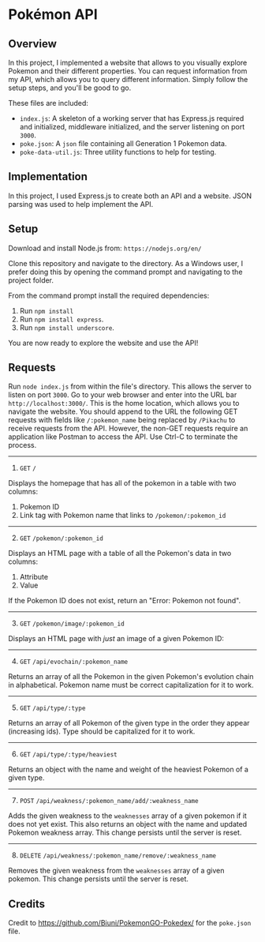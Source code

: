 # Pokémon API

## Overview

In this project, I implemented a website that allows to you visually explore Pokemon and their different properties. You can request information from my API, which allows you to query different information. Simply follow the setup steps, and you'll be good to go. 

These files are included:
- `index.js`: A skeleton of a working server that has Express.js required and initialized, middleware initialized, and the server listening on port `3000`.
- `poke.json`: A `json` file containing all Generation 1 Pokemon data.
- `poke-data-util.js`: Three utility functions to help for testing. 

## Implementation

In this project, I used Express.js to create both an API and a website. JSON parsing was used to help implement the API. 

## Setup 

Download and install Node.js from: `https://nodejs.org/en/`

Clone this repository and navigate to the directory. As a Windows user, I prefer doing this by opening the command prompt and navigating to the project folder.

From the command prompt install the required dependencies:

1. Run `npm install`
2. Run `npm install express`. 
3. Run `npm install underscore`.

You are now ready to explore the website and use the API!

## Requests 

Run `node index.js` from within the file's directory. This allows the server to listen on port `3000`. Go to your web browser and enter into the URL bar `http://localhost:3000/`. This is the home location, which allows you to navigate the website. You should append to the URL the following GET requests with fields like `/:pokemon_name` being replaced by `/Pikachu` to receive requests from the API. However, the non-GET requests require an application like Postman to access the API. Use Ctrl-C to terminate the process.

---- 

1. `GET` `/`

  Displays the homepage that has all of the pokemon in a table with two columns:

  1. Pokemon ID
  2. Link tag with Pokemon name that links to `/pokemon/:pokemon_id`

  ---- 

2. `GET` `/pokemon/:pokemon_id`

  Displays an HTML page with a table of all the Pokemon's data in two columns: 

  1. Attribute
  2. Value

  If the Pokemon ID does not exist, return an "Error: Pokemon not found". 

  ---- 

3. `GET` `/pokemon/image/:pokemon_id`

  Displays an HTML page with *just* an image of a given Pokemon ID: 

  ---- 

4. `GET` `/api/evochain/:pokemon_name` 

  Returns an array of all the Pokemon in the given Pokemon's evolution chain in alphabetical. Pokemon name must be correct capitalization for it to work.

  ---- 

5. `GET` `/api/type/:type` 

  Returns an array of all Pokemon of the given type in the order they appear (increasing ids). Type should be capitalized for it to work.

  ---- 

6. `GET` `/api/type/:type/heaviest` 

  Returns an object with the name and weight of the heaviest Pokemon of a given type. 

  ---- 

7. `POST` `/api/weakness/:pokemon_name/add/:weakness_name` 

  Adds the given weakness to the `weaknesses` array of a given pokemon if it does not yet exist. This also returns an object with the name and updated Pokemon weakness array. This change persists until the server is reset.

---- 

8. `DELETE` `/api/weakness/:pokemon_name/remove/:weakness_name` 

  Removes the given weakness from the `weaknesses` array of a given pokemon. This change persists until the server is reset.

## Credits

Credit to https://github.com/Biuni/PokemonGO-Pokedex/ for the `poke.json` file. 

